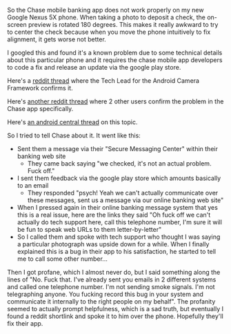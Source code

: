 So the Chase mobile banking app does not work properly on my new Google Nexus 5X phone. When taking a photo to deposit a check, the on-screen preview is rotated 180 degrees. This makes it really awkward to try to center the check because when you move the phone intuitively to fix alignment, it gets worse not better.

I googled this and found it's a known problem due to some technical details about this particular phone and it requires the chase mobile app developers to code a fix and release an update via the google play store.

Here's a [reddit thread](https://www.reddit.com/r/Android/comments/3rjbo8/nexus5x_marshmallow_camera_problem/) where the Tech Lead for the Android Camera Framework confirms it.

Here's [another reddit thread](https://www.reddit.com/r/nexus5x/comments/3q891a/camera_apps_that_arent_inverted/) where 2 other users confirm the problem in the Chase app specifically.

Here's [an android central thread](http://forums.androidcentral.com/nexus-5x/598233-bug-nexus-5x-camera-upside-down-apps.html) on this topic.

So I tried to tell Chase about it. It went like this:

- Sent them a message via their "Secure Messaging Center" within their banking web site
  - They came back saying "we checked, it's not an actual problem. Fuck off."
- I sent them feedback via the google play store which amounts basically to an email
  - They responded "psych! Yeah we can't actually communicate over these messages, sent us a message via our online banking web site"
- When I pressed again in their online banking message system that yes this is a real issue, here are the links they said "Oh fuck off we can't actually do tech support here, call this telephone number, I'm sure it will be fun to speak web URLs to them letter-by-letter"
- So I called them and spoke with tech support who thought I was saying a particular photograph was upside down for a while. When I finally explained this is a bug in their app to his satisfaction, he started to tell me to call some other number...

Then I got profane, which I almost never do, but I said something along the lines of "No. Fuck that. I've already sent you emails in 2 different systems and called one telephone number. I'm not sending smoke signals. I'm not telegraphing anyone. You fucking record this bug in your system and communicate it internally to the right people on my behalf". The profanity seemed to actually prompt helpfulness, which is a sad truth, but eventually I found a reddit shortlink and spoke it to him over the phone. Hopefully they'll fix their app.
